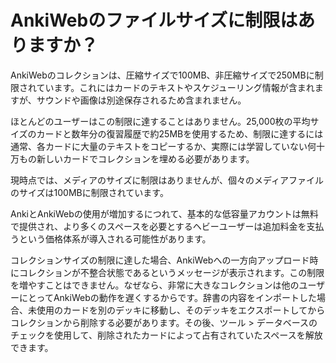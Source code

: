 # AnkiWebのファイルサイズに制限はありますか？

AnkiWebのコレクションは、圧縮サイズで100MB、非圧縮サイズで250MBに制限されています。これにはカードのテキストやスケジューリング情報が含まれますが、サウンドや画像は別途保存されるため含まれません。

ほとんどのユーザーはこの制限に達することはありません。25,000枚の平均サイズのカードと数年分の復習履歴で約25MBを使用するため、制限に達するには通常、各カードに大量のテキストをコピーするか、実際には学習していない何十万もの新しいカードでコレクションを埋める必要があります。

現時点では、メディアのサイズに制限はありませんが、個々のメディアファイルのサイズは100MBに制限されています。

AnkiとAnkiWebの使用が増加するにつれて、基本的な低容量アカウントは無料で提供され、より多くのスペースを必要とするヘビーユーザーは追加料金を支払うという価格体系が導入される可能性があります。

コレクションサイズの制限に達した場合、AnkiWebへの一方向アップロード時にコレクションが不整合状態であるというメッセージが表示されます。この制限を増やすことはできません。なぜなら、非常に大きなコレクションは他のユーザーにとってAnkiWebの動作を遅くするからです。辞書の内容をインポートした場合、未使用のカードを別のデッキに移動し、そのデッキをエクスポートしてからコレクションから削除する必要があります。その後、ツール > データベースのチェックを使用して、削除されたカードによって占有されていたスペースを解放できます。